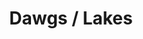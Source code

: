 ---
ee_id: '4347'
site: '1'
type: '2'
long_id: 2016-035 Dawgs / Lakes
url: 2016-035-dawgs-lakes
title: Dawgs / Lakes
year: '2016'
medium: 1920x1080 H.264/MPEG-4 Part 10 looped digital file (from 11 lossless TIFS),
  media player, 65–75” flatscreen, armature, various cables
commission:
add_credit:
dims: Dimensions variable
pitch:
ps:
live_url:
related:
youtube:
imgs: dawgs-lakes-2016-035-full-database-JH.jpg
subheading:
year2: '2016'
download:
add_credits:
related_code:
layout: things-i-made
---